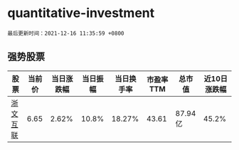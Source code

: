 # quantitative-investment

`最后更新时间：2021-12-16 11:35:59 +0800`

## 强势股票

|股票|当前价|当日涨跌幅|当日振幅|当日换手率|市盈率TTM|总市值|近10日涨跌幅|
|----|----|----|----|----|----|----|----|
|[浙文互联](https://xueqiu.com/S/SH600986)|6.65|2.62%|10.8%|18.27%|43.61|87.94亿|45.2%|
